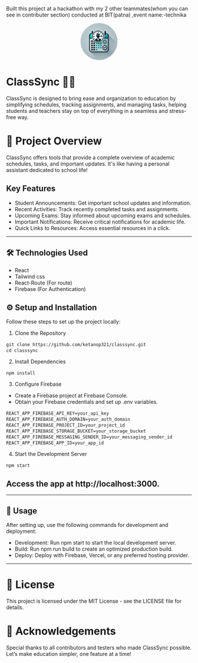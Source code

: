 Built this project at a hackathon with my 2 other teammates(whom you can see in contributer section) conducted at BIT(patna) ,event name:-technika  
<div style="text-align: center;">
  <img src="./src/assets/logo/logo.png" width="100px" style="border-radius: 50%;" alt="classSync Logo">
</div>


# ClassSync 📅✨

ClassSync is designed to bring ease and organization to education by simplifying schedules, tracking assignments, and managing tasks, helping students and teachers stay on top of everything in a seamless and stress-free way.

# 🌟 Project Overview
ClassSync offers tools that provide a complete overview of academic schedules, tasks, and important updates. It's like having a personal assistant dedicated to school life!

## Key Features

- Student Announcements: Get important school updates and information.
- Recent Activities: Track recently completed tasks and assignments.
- Upcoming Exams: Stay informed about upcoming exams and schedules.
- Important Notifications: Receive critical notifications for academic life.
- Quick Links to Resources: Access essential resources in a click.

---
## 🛠️ Technologies Used
- React
- Tailwind css
- React-Route (For route)
- Firebase (For Authentication)

## ⚙️ Setup and Installation
Follow these steps to set up the project locally:

1. Clone the Repository
```
git clone https://github.com/ketanop321/classsync.git
cd classsync
```
2. Install Dependencies
```
npm install
```
3. Configure Firebase

- Create a Firebase project at Firebase Console.
- Obtain your Firebase credentials and set up .env variables.
```
REACT_APP_FIREBASE_API_KEY=your_api_key
REACT_APP_FIREBASE_AUTH_DOMAIN=your_auth_domain
REACT_APP_FIREBASE_PROJECT_ID=your_project_id
REACT_APP_FIREBASE_STORAGE_BUCKET=your_storage_bucket
REACT_APP_FIREBASE_MESSAGING_SENDER_ID=your_messaging_sender_id
REACT_APP_FIREBASE_APP_ID=your_app_id
```
4. Start the Development Server
```
npm start
```
## Access the app at http://localhost:3000.
---
## 🚀 Usage
After setting up, use the following commands for development and deployment:

- Development: Run npm start to start the local development server.
- Build: Run npm run build to create an optimized production build.
- Deploy: Deploy with Firebase, Vercel, or any preferred hosting provider.
---
# 📄 License
This project is licensed under the MIT License - see the LICENSE file for details.

# 🙌 Acknowledgements
Special thanks to all contributors and testers who made ClassSync possible. Let’s make education simpler, one feature at a time!


